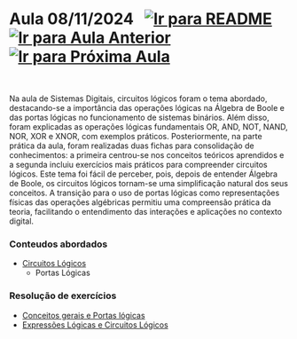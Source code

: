 # Aula 08/11/2024 &nbsp; [![Ir para README](https://img.shields.io/badge/Indice-Verde?style=for-the-badge)](../README.md#indice) &nbsp; [![Ir para Aula Anterior](https://img.shields.io/badge/Anterior-Aula%205-007ACC?style=for-the-badge)](../aulas/25-10-2024.md) [![Ir para Próxima Aula](https://img.shields.io/badge/Próxima-Aula%207-007ACC?style=for-the-badge)](../aulas/15-11-2024.md)

<br>

Na aula de Sistemas Digitais, circuitos lógicos foram o tema abordado, destacando-se a importância das operações lógicas na Álgebra de Boole e das portas lógicas no funcionamento de sistemas binários. Além disso, foram explicadas as operações lógicas fundamentais OR, AND, NOT, NAND, NOR, XOR e XNOR, com exemplos práticos. Posteriormente, na parte prática da aula, foram realizadas duas fichas para consolidação de conhecimentos: a primeira centrou-se nos conceitos teóricos aprendidos e a segunda incluiu exercícios mais práticos para compreender circuitos lógicos. 
Este tema foi fácil de perceber, pois, depois de entender Álgebra de Boole, os circuitos lógicos tornam-se uma simplificação natural dos seus conceitos. A transição para o uso de portas lógicas como representações físicas das operações algébricas permitiu uma compreensão prática da teoria, facilitando o entendimento das interações e aplicações no contexto digital.



### Conteudos abordados

- [Circuitos Lógicos](../apontamentos/circuitos_logicos.md)
  - Portas Lógicas

### Resolução de exercícios

- [Conceitos gerais e Portas lógicas](../fichas/circuitos_logicos/ficha%20de%20trabalho%201.md)
- [Expressões Lógicas e Circuitos Lógicos](../fichas/circuitos_logicos/ficha%20de%20trabalho%202.md)



